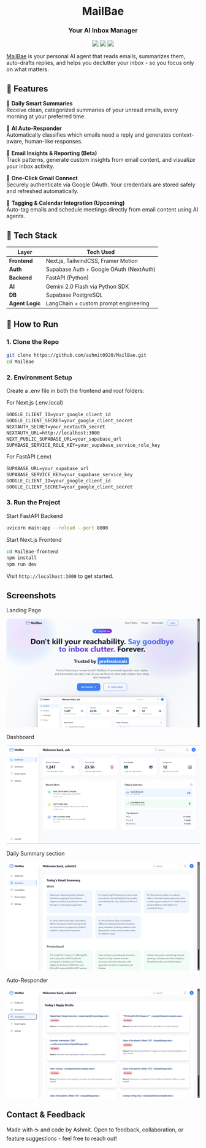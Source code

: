 <h1 align="center">MailBae</h1>
<h3 align="center">Your AI Inbox Manager</h3>

<p align="center">
  <img src="https://img.shields.io/badge/Built%20with-FastAPI-blue" />
  <img src="https://img.shields.io/badge/Frontend-Next.js%20%2B%20Tailwind-0ea5e9" />
  <img src="https://img.shields.io/badge/AI-Powered%20by%20Gemini-ffca28" />
</p>

[MailBae](https://mailbae.vercel.app) is your personal AI agent that reads emails, summarizes them, auto-drafts replies, and helps you declutter your inbox - so you focus only on what matters.

## 🌟 Features

🔹 **Daily Smart Summaries**  
Receive clean, categorized summaries of your unread emails, every morning at your preferred time.

🔹 **AI Auto-Responder**  
Automatically classifies which emails need a reply and generates context-aware, human-like responses.

🔹 **Email Insights & Reporting (Beta)**  
Track patterns, generate custom insights from email content, and visualize your inbox activity.

🔹 **One-Click Gmail Connect**  
Securely authenticate via Google OAuth. Your credentials are stored safely and refreshed automatically.

🔹 **Tagging & Calendar Integration (Upcoming)**  
Auto-tag emails and schedule meetings directly from email content using AI agents.


## 🧠 Tech Stack

| Layer            | Tech Used |
|------------------|-----------|
| **Frontend**     | Next.js, TailwindCSS, Framer Motion |
| **Auth**         | Supabase Auth + Google OAuth (NextAuth) |
| **Backend**      | FastAPI (Python) |
| **AI**           | Gemini 2.0 Flash via Python SDK |
| **DB**           | Supabase PostgreSQL |
| **Agent Logic**  | LangChain + custom prompt engineering |


## 🚀 How to Run

### 1. Clone the Repo

```bash
git clone https://github.com/ashmit0920/MailBae.git
cd MailBae
```

### 2. Environment Setup

Create a .env file in both the frontend and root folders:

For Next.js (.env.local)

```env
GOOGLE_CLIENT_ID=your_google_client_id
GOOGLE_CLIENT_SECRET=your_google_client_secret
NEXTAUTH_SECRET=your_nextauth_secret
NEXTAUTH_URL=http://localhost:3000
NEXT_PUBLIC_SUPABASE_URL=your_supabase_url
SUPABASE_SERVICE_ROLE_KEY=your_supabase_service_role_key
```

For FastAPI (.env)

```env
SUPABASE_URL=your_supabase_url
SUPABASE_SERVICE_KEY=your_supabase_service_key
GOOGLE_CLIENT_ID=your_google_client_id
GOOGLE_CLIENT_SECRET=your_google_client_secret
```

### 3. Run the Project

Start FastAPI Backend

```bash
uvicorn main:app --reload --port 8000
```

Start Next.js Frontend

```bash
cd MailBae-frontend
npm install
npm run dev
```

Visit ```http://localhost:3000``` to get started.

## Screenshots

Landing Page

![landing](./assets/landing.png)

Dashboard

![landing](./assets/dashboard.png)

Daily Summary section

![landing](./assets/summary.png)

Auto-Responder

![landing](./assets/auto_reply.png)


## Contact & Feedback

Made with ☕ and code by Ashmit.
Open to feedback, collaboration, or feature suggestions - feel free to reach out!